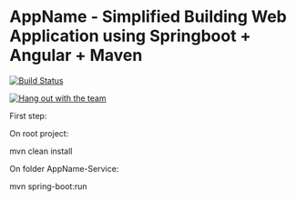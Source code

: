 # AppName - Simplified Building Web Application using Springboot + Angular + Maven

[![Build Status](https://travis-ci.com/ihappyk/AppName.svg?branch=master)](https://travis-ci.com/ihappyk/AppName)

[![Hang out with the team](https://img.shields.io/badge/Ask%20me-anything-1abc9c.svg)](https://dzone.com/articles/simplified-building-web-application-using-spring-b)

First step:

On root project:

mvn clean install

On folder AppName-Service:

mvn spring-boot:run
